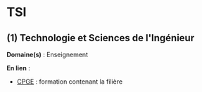 # TSI

## (1) Technologie et Sciences de l'Ingénieur

**Domaine(s)** : Enseignement

**En lien** :

+ [CPGE](../C/cpge.md) : formation contenant la filière

